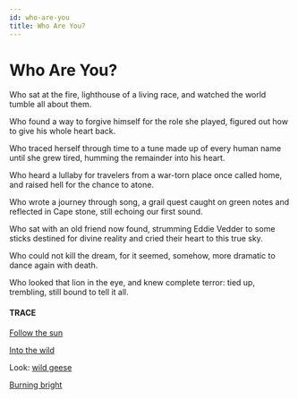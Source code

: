 ```yaml
---
id: who-are-you
title: Who Are You? 
---
```


# Who Are You?

Who sat at the fire,
lighthouse of a living race,
and watched the world tumble
all about them.

Who found a way to forgive 
himself for the role she played,
figured out how to give
his whole heart back.

Who traced herself through time
to a tune made up of every human 
name until she grew tired,
humming the remainder into his heart.

Who heard a lullaby for travelers
from a war-torn place
once called home,
and raised hell for the chance to atone.

Who wrote a journey through song,
a grail quest caught on green notes
and reflected in Cape stone, still
echoing our first sound.

Who sat with an old friend now found,
strumming Eddie Vedder to some sticks
destined for divine reality
and cried their heart to this true sky.

Who could not kill the dream,
for it seemed, somehow,
more dramatic
to dance again with death.

Who looked that lion in the eye,
and knew complete terror:
tied up, trembling, still bound
to tell it all.


#### TRACE

[Follow the sun](https://www.youtube.com/watch?v=0E1bNmyPWww "Xavier Rudd")

[Into the wild](https://www.youtube.com/watch?v=cl4cLEToPfc "Alexander Supertramp")

Look: [wild geese](http://www.phys.unm.edu/~tw/fas/yits/archive/oliver_wildgeese.html)

[Burning bright](https://www.poetryfoundation.org/poems/43687/the-tyger)